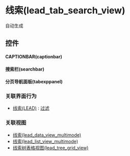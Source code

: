 # 线索(lead_tab_search_view)  <!-- {docsify-ignore-all} -->


自动生成



## 控件
#### CAPTIONBAR(captionbar)
#### 搜索栏(searchbar)
#### 分页导航面板(tabexppanel)


### 关联界面行为
  * [线索(LEAD)](module/crm/lead) : [过滤](module/crm/lead#界面行为)

### 关联视图
  * [线索(lead_data_view_multimode)](app/view/lead_data_view_multimode)
  * [线索(lead_list_view_multimode)](app/view/lead_list_view_multimode)
  * [线索树表格视图(lead_tree_grid_view)](app/view/lead_tree_grid_view)

<script>
 const { createApp } = Vue
  createApp({
    data() {
      return {

      }
    }
  }).use(ElementPlus).mount('#app')
</script>